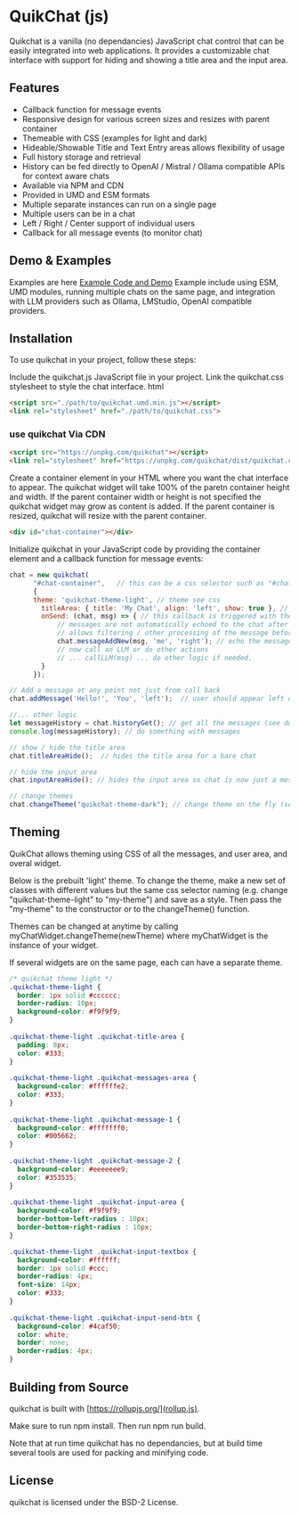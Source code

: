 # QuikChat (js)

Quikchat is a vanilla (no dependancies) JavaScript chat control that can be easily integrated into web applications. It provides a customizable chat interface with support for hiding and showing a title area and the input area.

## Features

* Callback function for message events
* Responsive design for various screen sizes and resizes with parent container
* Themeable with CSS (examples for light and dark)
* Hideable/Showable Title and Text Entry areas allows flexibility of usage
* Full history storage and retrieval
* History can be fed directly to OpenAI / Mistral / Ollama compatible APIs for context aware chats
* Available via NPM and CDN
* Provided in UMD and ESM formats
* Multiple separate instances can run on a single page
* Multiple users can be in a chat
* Left / Right / Center support of individual users
* Callback for all message events (to monitor chat)

## Demo & Examples

Examples are here 
[Example Code and Demo](../examples/index.html)
Example include using ESM, UMD modules, running multiple chats on the same page, and integration with LLM providers such as Ollama, LMStudio, OpenAI compatible providers.

## Installation

To use quikchat in your project, follow these steps:

Include the quikchat.js JavaScript file in your project.
Link the quikchat.css stylesheet to style the chat interface.
html

```html
<script src="./path/to/quikchat.umd.min.js"></script>
<link rel="stylesheet" href="./path/to/quikchat.css">
```

### use quikchat Via CDN

```html
<script src="https://unpkg.com/quikchat"></script>
<link rel="stylesheet" href="https://unpkg.com/quikchat/dist/quikchat.css" />
```

Create a container element in your HTML where you want the chat interface to appear.  The quikchat widget will take 100% of the paretn container height and width.  If the parent container width or height is not specified the quikchat widget may grow as content is added.  If the parent container is resized, quikchat will resize with the parent container.

```html
<div id="chat-container"></div>
```

Initialize quikchat in your JavaScript code by providing the container element and a callback function for message events:

```javascript
chat = new quikchat(
      "#chat-container",   // this can be a css selector such as "#chat-container" or DOM element
      {
      theme: 'quikchat-theme-light', // theme see css
        titleArea: { title: 'My Chat', align: 'left', show: true }, // internal title area 
        onSend: (chat, msg) => { // this callback is triggered with the user hits the Send button 
            // messages are not automatically echoed to the chat after onSend.  This 
            // allows filtering / other processing of the message before posting.
            chat.messageAddNew(msg, 'me', 'right'); // echo the message to the chat area 
            // now call an LLM or do other actions
            // ... callLLM(msg) ... do other logic if needed.
        }
      });

// Add a message at any point not just from call back
chat.addMessage('Hello!', 'You', 'left');  // user should appear left or right justified

//... other logic
let messageHistory = chat.historyGet(); // get all the messages (see docs for filters)
console.log(messageHistory); // do something with messages

// show / hide the title area
chat.titleAreaHide();  // hides the title area for a bare chat

// hide the input area
chat.inputAreaHide(); // hides the input area so chat is now just a message stream.

// change themes
chat.changeTheme("quikchat-theme-dark"); // change theme on the fly (see quikchat.css for examples)
```

## Theming

QuikChat allows theming using CSS of all the messages, and user area, and overal widget.

Below is the prebuilt 'light' theme.  To change the theme, make a new set of classes with different values but the same css selector naming (e.g. change "quikchat-theme-light" to "my-theme") and save as a style.  Then pass the "my-theme" to the constructor or to the changeTheme() function.

Themes can be changed at anytime by calling
myChatWidget.changeTheme(newTheme) where myChatWidget is the instance of your widget. 

If several widgets are on the same page, each can have a separate theme.

```css
/* quikchat theme light */
.quikchat-theme-light {
  border: 1px solid #cccccc;
  border-radius: 10px;
  background-color: #f9f9f9;
}
  
.quikchat-theme-light .quikchat-title-area {
  padding: 8px;
  color: #333;
}
  
.quikchat-theme-light .quikchat-messages-area {
  background-color: #ffffffe2;
  color: #333;
}
  
.quikchat-theme-light .quikchat-message-1 {
  background-color: #fffffff0;
  color: #005662;
}
  
.quikchat-theme-light .quikchat-message-2 {
  background-color: #eeeeeee9;
  color: #353535;
}
  
.quikchat-theme-light .quikchat-input-area {
  background-color: #f9f9f9;
  border-bottom-left-radius : 10px;
  border-bottom-right-radius : 10px;
}

.quikchat-theme-light .quikchat-input-textbox {
  background-color: #ffffff;
  border: 1px solid #ccc;
  border-radius: 4px;
  font-size: 14px;
  color: #333;
}
  
.quikchat-theme-light .quikchat-input-send-btn {
  background-color: #4caf50;
  color: white;
  border: none;
  border-radius: 4px;
}
```

## Building from Source

quikchat is built with [https://rollupjs.org/](rollup.js).

Make sure to run npm install.  Then run npm run build.

Note that at run time quikchat has no dependancies, but at build time several tools are used for packing and minifying code.

## License

quikchat is licensed under the BSD-2 License.
